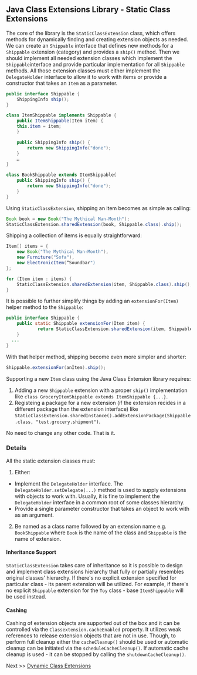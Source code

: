 ## Java Class Extensions Library - Static Class Extensions

The core of the library is the `StaticClassExtension` class, which offers methods for dynamically finding and creating extension objects as needed. We can create an `Shippable` interface that defines new methods for a `Shippable` extension (category) and provides a `ship()` method. Then we should implement all needed extension classes which implement the `Shippable`interface and provide particular implementation for all `Shippable` methods. All those extension classes must either implement the `DelegateHolder` interface to allow it to work with items or provide a constructor that takes an `Item` as a parameter.
```java
public interface Shippable {
    ShippingInfo ship();
}

class ItemShippable implements Shippable {
    public ItemShippable(Item item) {
	this.item = item;			
    }

    public ShippingInfo ship() {
        return new ShippingInfo("done");
    }
    …
}

class BookShippable extends ItemShippable{
    public ShippingInfo ship() {
        return new ShippingInfo("done");
    }
}
```
Using `StaticClassExtension`, shipping an item becomes as simple as calling:

```java
Book book = new Book("The Mythical Man-Month");
StaticClassExtension.sharedExtension(book, Shippable.class).ship();
``` 

Shipping a collection of items is equally straightforward:
```java
Item[] items = {
    new Book("The Mythical Man-Month"), 
    new Furniture("Sofa"), 
    new ElectronicItem(“Soundbar")
};

for (Item item : items) {
    StaticClassExtension.sharedExtension(item, Shippable.class).ship();
}
```
It is possible to further simplify things by adding an `extensionFor(Item)` helper method to the `Shippable`:
```java
public interface Shippable {
	public static Shippable extensionFor(Item item) {
    	    return StaticClassExtension.sharedExtension(item, Shippable.class).ship();
	}
  ...
}
```

With that helper method, shipping become even more simpler and shorter:
```java
Shippable.extensionFor(anItem).ship();
```
Supporting a new `Item` class using the Java Class Extension library requires:
1. Adding a new `Shippable` extension with a proper `ship()` implementation like `class GroceryItemShippable extends ItemShippable {...}`.
2. Registeing a package for a new extension (if the extension recides in a different package than the extension interface) like `StaticClassExtension.sharedInstance().addExtensionPackage(Shippable.class, "test.grocery.shipment")`.

No need to change any other code. That is it.

### Details ###
All the static extension classes must:
1. Either:
* Implement the `DelegateHolder` interface. The `DelegateHolder.setDelegate(...)` method is used to supply extensions with objects to work with. Usually, it is fine to implement the `DelegateHolder` interface in a common root of some classes hierarchy.
* Provide a single parameter constructor that takes an object to work with as an argument.
2. Be named as a class name followed by an extension name e.g. `BookShippable` where `Book` is the name of the class and `Shippable` is the name of extension.

#### Inheritance Support ####
`StaticClassExtension` takes care of inheritance so it is possible to design and implement class extensions hierarchy that fully or partially resembles original classes' hierarchy. If there's no explicit extension specified for particular class - its parent extension will be utilized. For example, if there's no explicit `Shippable` extension for the `Toy` class - base `ItemShippable` will be used instead.

#### Cashing ####
Cashing of extension objects are supported out of the box and it can be controlled via the `Classextension.cacheEnabled` property. It utilizes weak references to release extension objects that are not in use. Though, to perform full cleanup either the `cacheCleanup()` should be used or automatic cleanup can be initiated via the `scheduleCacheCleanup()`. If automatic cache cleanup is used - it can be stopped by calling the `shutdownCacheCleanup()`.

Next >> [Dynamic Class Extensions](dynamic-class-extensions.md)
